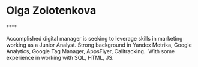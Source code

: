 <h1> Olga Zolotenkova</h1>
****
<p> Accomplished digital manager is seeking to leverage skills in marketing working as a Junior Analyst.
Strong background in Yandex Metrika, Google Analytics, Google Tag Manager, AppsFlyer, Calltracking. 
With some experience in working with SQL, HTML, JS.</p>